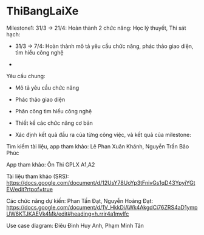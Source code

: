 # ThiBangLaiXe

Milestone1: 31/3 -> 21/4: Hoàn thành 2 chức năng: Học lý thuyết, Thi sát hạch:
- 31/3 -> 7/4: Hoàn thành mô tả yêu cầu chức năng, phác thảo giao diện, tìm hiểu công nghệ

- 

Yêu cầu chung:
-	Mô tả yêu cầu chức năng

-	Phác thảo giao diện

-	Phân công tìm hiểu công nghệ

-	Thiết kế các chức năng cơ bản

-	Xác định kết quả đầu ra của từng công việc, và kết quả của milestone:

Tìm kiếm tài liệu, app tham khảo: Lê Phan Xuân Khánh, Nguyễn Trần Bảo Phúc

App tham khảo: Ôn Thi GPLX A1,A2

Tài liệu tham khảo (SRS): https://docs.google.com/document/d/12UsY78UoYp3tFnivGs1qD43YpyiYGtEV/edit?rtpof=true

Các chức năng dự kiến: Phan Tấn Đạt, Nguyễn Hoàng Đạt: https://docs.google.com/document/d/1V_HkkDiAWk4AkgdCi76ZRS4aD1ympUW6KTJKAEVk4Mk/edit#heading=h.rrir4a1mvlfc

Use case diagram: Điêu Đình Huy Anh, Phạm Minh Tân




